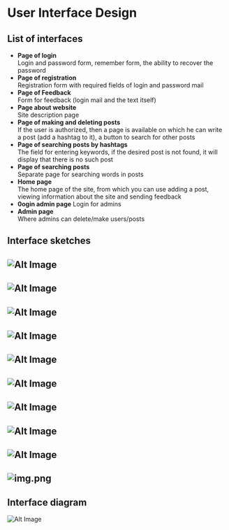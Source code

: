 # User Interface Design
## List of interfaces
- **Page of login**  
Login and password form, remember form, the ability to recover the password
- **Page of registration**  
Registration form with required fields of login and password mail
- **Page of Feedback**  
Form for feedback (login mail and the text itself)
- **Page about website**  
Site description page
- **Page of making and deleting posts**  
If the user is authorized, then a page is available on which he can write a post (add a hashtag to it), a button to search for other posts
- **Page of searching posts by hashtags**  
The field for entering keywords, if the desired post is not found, it will display that there is no such post
- **Page of searching posts**  
Separate page for searching words in posts
- **Home page**   
The home page of the site, from which you can use adding a post, viewing information about the site and sending feedback
- **0ogin admin page**
Login for admins
- **Admin page**  
Where admins can delete/make users/posts
## Interface sketches
![Alt Image](img/login.png)
-----------------------------------
![Alt Image](img/registration.png) 
-----------------------------------
![Alt Image](img/searchinghashtag.png)  
-----------------------------------
![Alt Image](img/home.png)
-----------------------------------
![Alt Image](img/searchingword.png)
-----------------------------------
![Alt Image](img/posts.png)
-----------------------------------
![Alt Image](img/Pagefeedback.png)
-----------------------------------
![Alt Image](img/about.png)
-----------------------------------
![Alt Image](img/adminlogin.png)
-----------------------------------
![img.png](img/admin.png)
-----------------------------------
## Interface diagram
![Alt Image](UI.png)  